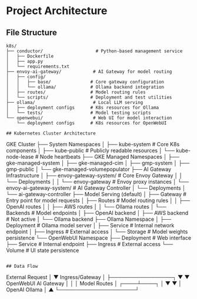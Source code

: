 # Project Architecture

## File Structure
```
k8s/
├── conductor/                    # Python-based management service
│   ├── Dockerfile
│   ├── app.py
│   └── requirements.txt
├── envoy-ai-gateway/            # AI Gateway for model routing
│   ├── config/
│   │   ├── base/               # Core gateway configuration
│   │   └── ollama/             # Ollama backend integration
│   ├── routes/                 # Model routing rules
│   └── scripts/                # Deployment and test utilities
├── ollama/                      # Local LLM serving
│   ├── deployment configs      # K8s resources for Ollama
│   └── tests/                  # Model testing scripts
└── openwebui/                   # Web UI for model interaction
    └── deployment configs      # K8s resources for OpenWebUI

## Kubernetes Cluster Architecture
```
GKE Cluster
├── System Namespaces
│   ├── kube-system              # Core K8s components
│   ├── kube-public              # Publicly readable resources
│   └── kube-node-lease          # Node heartbeats
├── GKE Managed Namespaces
│   ├── gke-managed-system
│   ├── gke-managed-cim
│   ├── gmp-system
│   ├── gmp-public
│   └── gke-managed-volumepopulator
├── AI Gateway Infrastructure
│   ├── envoy-gateway-system/    # Core Envoy Gateway
│   │   └── Deployments
│   │       └── envoy-gateway    # Envoy proxy instances
│   └── envoy-ai-gateway-system/ # AI Gateway Controller
│       └── Deployments
│           └── ai-gateway-controller
├── Model Serving (default)
│   ├── Gateway                  # Entry point for model requests
│   ├── Routes                   # Model routing rules
│   │   ├── OpenAI routes
│   │   ├── AWS routes
│   │   └── Ollama routes
│   └── Backends                 # Model endpoints
│       ├── OpenAI backend
│       ├── AWS backend          # Not active
│       └── Ollama backend
├── Ollama Namespace
│   ├── Deployment              # Ollama model server
│   ├── Service                 # Internal network endpoint
│   ├── Ingress                 # External access
│   └── Storage                 # Model weights persistence
└── OpenWebUI Namespace
    ├── Deployment             # Web interface
    ├── Service                # Internal endpoint
    ├── Ingress                # External access
    └── Volume                 # UI state persistence
```

## Data Flow
```
External Request
     │
     ▼
Ingress/Gateway
     │
     ├─────────────────┐
     ▼                 ▼
OpenWebUI         AI Gateway
     │                 │
     │            Model Routes
     │            ┌────┴────┐
     │            ▼         ▼
     │         OpenAI     Ollama
     │                     ▲
     └─────────────────────┘
```


